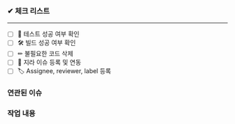 ### ✔ 체크 리스트

---

- [ ] 📜 테스트 성공 여부 확인
- [ ] 🛠 빌드 성공 여부 확인
- [ ] ✏ 불필요한 코드 삭제
- [ ] 🔑 지라 이슈 등록 및 연동
- [ ] 🏷 Assignee, reviewer, label 등록

### 연관된 이슈

<!-- 
ex) 
- S10P31A702-131
- S10P31A702-143 
-->

### 작업 내용

<!--
~ feat
- 로그인 기능 구현
- 프로필 수정 기능 구현

~ refactor
- import 문 삭제
- 중복 함수 제거

~ fix
- N + 1 문제 해결
- Update 반영 안되는 문제 해결
-->

<!-- > 이번 PR에서 작업한 내용을 간략히 설명해주세요(이미지 첨부 가능) -->
<!-- 스크린 샷 첨부 시 아래 주석 해제 후 첨부 -->
<!-- ### 스크린샷 (선택) -->

<!-- ex) ![Image](imgUrl) -->

<!-- 요구사항 작성 시 아래 주석 해제 후 작성-->
<!-- ### 리뷰 요구사항(선택) -->

<!-- 리뷰어가 특별히 봐주었으면 하는 부분이 있다면 작성해주세요 -->
<!-- ex) 메서드 XXX의 이름을 더 잘 짓고 싶은데 혹시 좋은 명칭이 있을까요? -->
